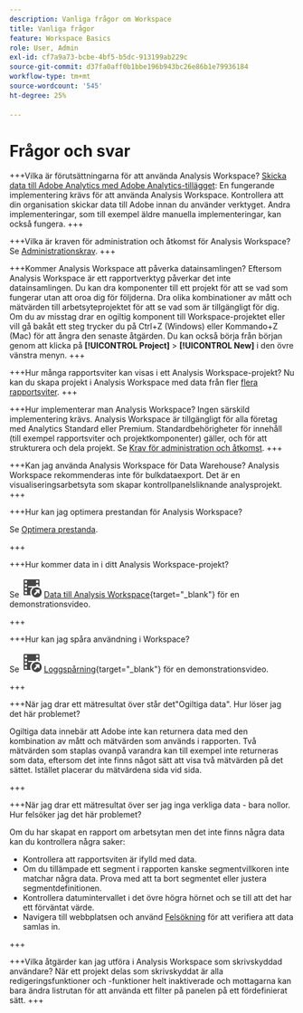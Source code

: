 ```yaml
---
description: Vanliga frågor om Workspace
title: Vanliga frågor
feature: Workspace Basics
role: User, Admin
exl-id: cf7a9a73-bcbe-4bf5-b5dc-913199ab229c
source-git-commit: d37fa0aff0b1bbe196b943bc26e86b1e79936184
workflow-type: tm+mt
source-wordcount: '545'
ht-degree: 25%

---
```


# Frågor och svar

+++Vilka är förutsättningarna för att använda Analysis Workspace?
[Skicka data till Adobe Analytics med Adobe Analytics-tillägget](/help/implement/launch/validate-publish-prod.md): En fungerande implementering krävs för att använda Analysis Workspace. Kontrollera att din organisation skickar data till Adobe innan du använder verktyget. Andra implementeringar, som till exempel äldre manuella implementeringar, kan också fungera.
+++

+++Vilka är kraven för administration och åtkomst för Analysis Workspace?
Se [Administrationskrav](/help/analyze/analysis-workspace/workspace-faq/frequently-asked-questions-analysis-workspace.md).
+++

+++Kommer Analysis Workspace att påverka datainsamlingen?
Eftersom Analysis Workspace är ett rapportverktyg påverkar det inte datainsamlingen. Du kan dra komponenter till ett projekt för att se vad som fungerar utan att oroa dig för följderna. Dra olika kombinationer av mått och mätvärden till arbetsyteprojektet för att se vad som är tillgängligt för dig. Om du av misstag drar en ogiltig komponent till Workspace-projektet eller vill gå bakåt ett steg trycker du på Ctrl+Z (Windows) eller Kommando+Z (Mac) för att ångra den senaste åtgärden. Du kan också börja från början genom att klicka på **[!UICONTROL Project]** > **[!UICONTROL New]** i den övre vänstra menyn.
+++

+++Hur många rapportsviter kan visas i ett Analysis Workspace-projekt?
Nu kan du skapa projekt i Analysis Workspace med data från fler [flera rapportsviter](https://experienceleague.adobe.com/docs/analytics/analyze/analysis-workspace/build-workspace-project/multiple-report-suites.html).
+++

+++Hur implementerar man Analysis Workspace?
Ingen särskild implementering krävs. Analysis Workspace är tillgängligt för alla företag med Analytics Standard eller Premium. Standardbehörigheter för innehåll (till exempel rapportsviter och projektkomponenter) gäller, och för att strukturera och dela projekt. Se [Krav för administration och åtkomst](/help/analyze/analysis-workspace/workspace-faq/frequently-asked-questions-analysis-workspace.md).
+++

+++Kan jag använda Analysis Workspace för Data Warehouse?
Analysis Workspace rekommenderas inte för bulkdataexport. Det är en visualiseringsarbetsyta som skapar kontrollpanelsliknande analysprojekt.
+++

+++Hur kan jag optimera prestandan för Analysis Workspace?

Se [Optimera prestanda](/help/analyze/analysis-workspace/workspace-faq/optimizing-performance.md).

+++

+++Hur kommer data in i ditt Analysis Workspace-projekt?

Se ![VideoCheckedOut](/help/assets/icons/VideoCheckedOut.svg) [Data till Analysis Workspace](https://video.tv.adobe.com/v/31072?quality=12&learn=on){target="_blank"} för en demonstrationsvideo.

+++

+++Hur kan jag spåra användning i Workspace?

Se ![VideoCheckedOut](/help/assets/icons/VideoCheckedOut.svg) [Loggspårning](https://video.tv.adobe.com/v/29768?quality=12&learn=on){target="_blank"} för en demonstrationsvideo.

+++

+++När jag drar ett mätresultat över står det&quot;Ogiltiga data&quot;. Hur löser jag det här problemet?

Ogiltiga data innebär att Adobe inte kan returnera data med den kombination av mått och mätvärden som används i rapporten. Två mätvärden som staplas ovanpå varandra kan till exempel inte returneras som data, eftersom det inte finns något sätt att visa två mätvärden på det sättet. Istället placerar du mätvärdena sida vid sida.

+++

+++När jag drar ett mätresultat över ser jag inga verkliga data - bara nollor. Hur felsöker jag det här problemet?

Om du har skapat en rapport om arbetsytan men det inte finns några data kan du kontrollera några saker:

* Kontrollera att rapportsviten är ifylld med data.
* Om du tillämpade ett segment i rapporten kanske segmentvillkoren inte matchar några data. Prova med att ta bort segmentet eller justera segmentdefinitionen.
* Kontrollera datumintervallet i det övre högra hörnet och se till att det har ett förväntat värde.
* Navigera till webbplatsen och använd [Felsökning](https://experienceleague.adobe.com/docs/debugger/using/experience-cloud-debugger.html) för att verifiera att data samlas in.


+++

+++Vilka åtgärder kan jag utföra i Analysis Workspace som skrivskyddad användare?
När ett projekt delas som skrivskyddat är alla redigeringsfunktioner och -funktioner helt inaktiverade och mottagarna kan bara ändra listrutan för att använda ett filter på panelen på ett fördefinierat sätt.
+++
